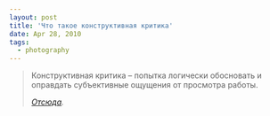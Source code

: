 ```yaml
---
layout: post
title: 'Что такое конструктивная критика'
date: Apr 28, 2010
tags:
  - photography
---
```


> Конструктивная критика – попытка логически обосновать и оправдать субъективные ощущения от просмотра работы.
> 
> <cite>[Отсюда](http://uncsam.livejournal.com/59247.html).</cite>
